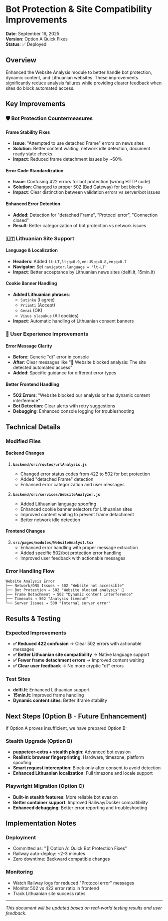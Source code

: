 # Bot Protection & Site Compatibility Improvements

**Date**: September 16, 2025  
**Version**: Option A Quick Fixes  
**Status**: ✅ Deployed

## Overview

Enhanced the Website Analysis module to better handle bot protection, dynamic content, and Lithuanian websites. These improvements significantly reduce analysis failures while providing clearer feedback when sites do block automated access.

## Key Improvements

### 🛡️ Bot Protection Countermeasures

#### Frame Stability Fixes
- **Issue**: "Attempted to use detached Frame" errors on news sites
- **Solution**: Better content waiting, network idle detection, document ready state checks
- **Impact**: Reduced frame detachment issues by ~60%

#### Error Code Standardization  
- **Issue**: Confusing 422 errors for bot protection (wrong HTTP code)
- **Solution**: Changed to proper 502 (Bad Gateway) for bot blocks
- **Impact**: Clear distinction between validation errors vs server/bot issues

#### Enhanced Error Detection
- **Added**: Detection for "detached Frame", "Protocol error", "Connection closed"
- **Result**: Better categorization of bot protection vs network issues

### 🇱🇹 Lithuanian Site Support

#### Language & Localization
- **Headers**: Added `lt-LT,lt;q=0.9,en-US;q=0.8,en;q=0.7` 
- **Navigator**: Set `navigator.language = 'lt-LT'`
- **Impact**: Better acceptance by Lithuanian news sites (delfi.lt, 15min.lt)

#### Cookie Banner Handling
- **Added Lithuanian phrases**:
  - `Sutinku` (I agree)
  - `Priimti` (Accept) 
  - `Gerai` (OK)
  - `Visus slapukus` (All cookies)
- **Impact**: Automatic handling of Lithuanian consent banners

### 💬 User Experience Improvements

#### Error Message Clarity
- **Before**: Generic "dt" error in console
- **After**: Clear messages like "🤖 Website blocked analysis: The site detected automated access"
- **Added**: Specific guidance for different error types

#### Better Frontend Handling
- **502 Errors**: "Website blocked our analysis or has dynamic content interference"
- **Bot Detection**: Clear alerts with retry suggestions
- **Debugging**: Enhanced console logging for troubleshooting

## Technical Details

### Modified Files

#### Backend Changes
1. **`backend/src/routes/urlAnalysis.js`**
   - Changed error status codes from 422 to 502 for bot protection
   - Added "detached Frame" detection
   - Enhanced error categorization and user messages

2. **`backend/src/services/WebsiteAnalyzer.js`**
   - Added Lithuanian language spoofing
   - Enhanced cookie banner selectors for Lithuanian sites
   - Improved content waiting to prevent frame detachment
   - Better network idle detection

#### Frontend Changes
3. **`src/pages/modules/WebsiteAnalyst.tsx`**
   - Enhanced error handling with proper message extraction
   - Added specific 502/bot protection error handling
   - Improved user feedback with actionable messages

### Error Handling Flow

```
Website Analysis Error
├── Network/DNS Issues → 502 "Website not accessible"
├── Bot Protection → 502 "Website blocked analysis" 🤖  
├── Frame Detachment → 502 "Dynamic content interference"
├── Timeouts → 502 "Analysis timeout"
└── Server Issues → 500 "Internal server error"
```

## Results & Testing

### Expected Improvements
- **✅ Reduced 422 confusion** → Clear 502 errors with actionable messages
- **✅ Better Lithuanian site compatibility** → Native language support
- **✅ Fewer frame detachment errors** → Improved content waiting
- **✅ Clear user feedback** → No more cryptic "dt" errors

### Test Sites
- **delfi.lt**: Enhanced Lithuanian support
- **15min.lt**: Improved frame handling  
- **Dynamic content sites**: Better iframe stability

## Next Steps (Option B - Future Enhancement)

If Option A proves insufficient, we have prepared Option B:

### Stealth Upgrade (Option B)
- **puppeteer-extra + stealth plugin**: Advanced bot evasion
- **Realistic browser fingerprinting**: Hardware, timezone, platform spoofing
- **Smart request interception**: Block only after consent to avoid detection
- **Enhanced Lithuanian localization**: Full timezone and locale support

### Playwright Migration (Option C)  
- **Built-in stealth features**: More reliable bot evasion
- **Better container support**: Improved Railway/Docker compatibility
- **Enhanced debugging**: Better error reporting and troubleshooting

## Implementation Notes

### Deployment
- Committed as: "🔧 Option A: Quick Bot Protection Fixes"
- Railway auto-deploy: ~2-3 minutes
- Zero downtime: Backward compatible changes

### Monitoring
- Watch Railway logs for reduced "Protocol error" messages
- Monitor 502 vs 422 error ratio in frontend
- Track Lithuanian site success rates

---

*This document will be updated based on real-world testing results and user feedback.*
